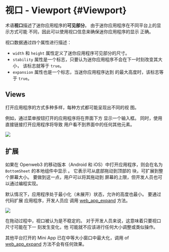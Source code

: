 # 视口 - Viewport {#Viewport}

术语**视口**描述了迷你应用程序的**可见部分**。 由于迷你应用程序在不同平台上的显示方式可能
不同，因此可以使用视口信息来确保迷你应用程序的显示
正确。

视口数据通过四个属性进行描述：

- `width` 和 `height` 属性定义了迷你应用程序可见部分的尺寸。
- `stability` 属性是一个标志，只要认为迷你应用程序不会在下一时刻改变其大小，
  该标志就等于 `true`。
- `expansion` 属性也是一个标志，当迷你应用程序达到
  的最大高度时，该标志等于 `true`。

## Views

打开应用程序的方式多种多样，每种方式都可能呈现出不同的视
图。

例如，通过菜单按钮打开的应用程序将在界面下方
显示一个输入框。 同时，使用直接链接打开应用程序将导致
用户看不到界面中的任何其他元素。

<img
  src="/components/viewport/views.png"
  srcset="/components/viewport/views.png, /components/viewport/views@2x.png 2x"
  class="guides-image"
/>

## 扩展

如果在 Openweb3 的移动版本（Android 和 iOS）中打开应用程序，则会在名为 `BottomSheet` 的本地组件中显示
。 它表示可从底部拖动到顶部的
块，可扩展到整个屏幕大小。 要做到这一点，用户可以将其拖动到
屏幕的上限，但开发人员也可以通过编程实现。

默认情况下，应用程序处于最小化（未展开）状态，允许的高度也最小。 要通过代码扩展
应用程序，开发人员应
调用 [web_app_expand](methods.md#web-app-expand) 方法。

<img
  src="/components/viewport/expansion.png"
  srcset="/components/viewport/expansion.png, /components/viewport/expansion@2x.png 2x"
  class="guides-image"
/>

在拖动过程中，视口被认为是不稳定的。 对于开发人员来说，这意味着只要视口尺寸可能在下一
刻发生变化，他
可能就不应该进行任何大小调整或类似操作。

其他平台打开的 Mini App 已在中等大小窗口中最大化，调用
of [web_app_expand](methods.md#web-app-expand) 方法不会有任何效果。
